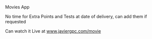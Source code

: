 Movies App

No time for Extra Points and Tests at date of delivery, can add them if requested

Can watch it Live at www.javiergpc.com/movie

